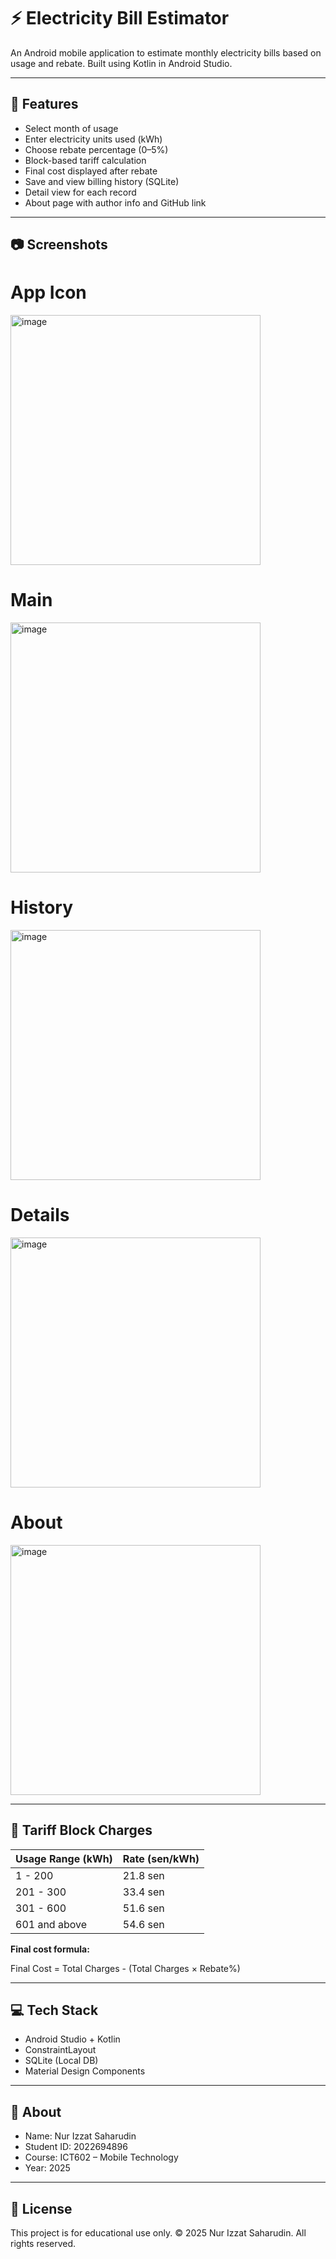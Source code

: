 # ⚡ Electricity Bill Estimator

An Android mobile application to estimate monthly electricity bills based on usage and rebate. Built using Kotlin in Android Studio.

---

## 📱 Features

- Select month of usage
- Enter electricity units used (kWh)
- Choose rebate percentage (0–5%)
- Block-based tariff calculation
- Final cost displayed after rebate
- Save and view billing history (SQLite)
- Detail view for each record
- About page with author info and GitHub link

---

## 📷 Screenshots

# App Icon
<img src="https://github.com/user-attachments/assets/0a153c18-cad2-4356-99f6-8758a127da1d" alt="image" height="400"/>

# Main
<img src="https://github.com/user-attachments/assets/e6f253ac-d4f6-4370-b609-7a81a64503c4" alt="image" height="400"/>

# History
<img src="https://github.com/user-attachments/assets/d048b038-6894-4e89-90b8-942c2c1632ab" alt="image" height="400"/>

# Details
<img src="https://github.com/user-attachments/assets/eeb1d243-6111-4c53-9f3d-ce816114f3f6" alt="image" height="400"/>

# About
<img src="https://github.com/user-attachments/assets/fa620f4f-c558-4622-8b5d-55f03406fec5" alt="image" height="400"/>

---

## 🧮 Tariff Block Charges

| Usage Range (kWh) | Rate (sen/kWh) |
|-------------------|----------------|
| 1 - 200           | 21.8 sen       |
| 201 - 300         | 33.4 sen       |
| 301 - 600         | 51.6 sen       |
| 601 and above     | 54.6 sen       |

**Final cost formula:**

Final Cost = Total Charges - (Total Charges × Rebate%)

---

## 💻 Tech Stack

- Android Studio + Kotlin
- ConstraintLayout
- SQLite (Local DB)
- Material Design Components

---

## 👤 About
- Name: Nur Izzat Saharudin
- Student ID: 2022694896
- Course: ICT602 – Mobile Technology
- Year: 2025

---

## 📜 License
This project is for educational use only.
© 2025 Nur Izzat Saharudin. All rights reserved.
